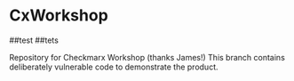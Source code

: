# CxWorkshop

##test
##tets

Repository for Checkmarx Workshop (thanks James!)
This branch contains deliberately vulnerable code to demonstrate the product.

